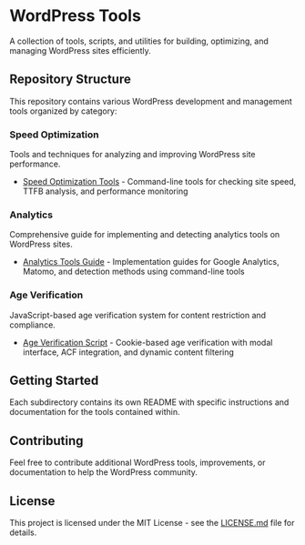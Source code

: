 # WordPress Tools

A collection of tools, scripts, and utilities for building, optimizing, and managing WordPress sites efficiently.

## Repository Structure

This repository contains various WordPress development and management tools organized by category:

### Speed Optimization
Tools and techniques for analyzing and improving WordPress site performance.

- [Speed Optimization Tools](./speed-optimization/README.md) - Command-line tools for checking site speed, TTFB analysis, and performance monitoring

### Analytics
Comprehensive guide for implementing and detecting analytics tools on WordPress sites.

- [Analytics Tools Guide](./analytics/README.md) - Implementation guides for Google Analytics, Matomo, and detection methods using command-line tools

### Age Verification
JavaScript-based age verification system for content restriction and compliance.

- [Age Verification Script](./age-verification/README.md) - Cookie-based age verification with modal interface, ACF integration, and dynamic content filtering

## Getting Started

Each subdirectory contains its own README with specific instructions and documentation for the tools contained within.

## Contributing

Feel free to contribute additional WordPress tools, improvements, or documentation to help the WordPress community.

## License

This project is licensed under the MIT License - see the [LICENSE.md](LICENSE.md) file for details.
